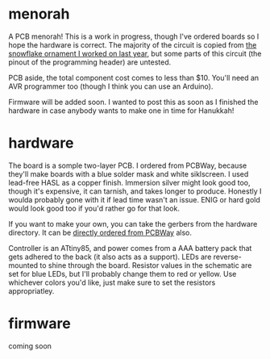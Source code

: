 # menorah
A PCB menorah!
This is a work in progress, though I've ordered boards so I hope the hardware is correct. The majority of the circuit is copied from [the snowflake ornament I worked on last year](https://github.com/azzeloof/snowflake), but some parts of this circuit (the pinout of the programming header) are untested.

PCB aside, the total component cost comes to less than $10. You'll need an AVR programmer too (though I think you can use an Arduino).

Firmware will be added soon. I wanted to post this as soon as I finished the hardware in case anybody wants to make one in time for Hanukkah!

# hardware
The board is a somple two-layer PCB. I ordered from PCBWay, because they'll make boards with a blue solder mask and white siklscreen. I used lead-free HASL as a copper finish. Immersion silver might look good too, though it's expensive, it can tarnish, and takes longer to produce. Honestly I woulda probably gone with it if lead time wasn't an issue.
ENIG or hard gold would look good too if you'd rather go for that look.

If you want to make your own, you can take the gerbers from the hardware directory.
It can be [directly ordered from PCBWay](https://www.pcbway.com/project/shareproject/LED_Menorah.html) also.

Controller is an ATtiny85, and power comes from a AAA battery pack that gets adhered to the back (it also acts as a support). LEDs are reverse-mounted to shine through the board. Resistor values in the schematic are set for blue LEDs, but I'll probably change them to red or yellow. Use whichever colors you'd like, just make sure to set the resistors appropriatley. 

# firmware
coming soon
